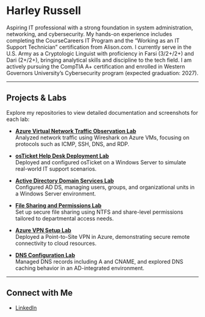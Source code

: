 # Harley Russell

Aspiring IT professional with a strong foundation in system administration, networking, and cybersecurity. My hands-on experience includes completing the CourseCareers IT Program and the “Working as an IT Support Technician” certification from Alison.com. I currently serve in the U.S. Army as a Cryptologic Linguist with proficiency in Farsi (3/2+/2+) and Dari (2+/2+), bringing analytical skills and discipline to the tech field. I am actively pursuing the CompTIA A+ certification and enrolled in Western Governors University’s Cybersecurity program (expected graduation: 2027).

---

## Projects & Labs

Explore my repositories to view detailed documentation and screenshots for each lab:

- [**Azure Virtual Network Traffic Observation Lab**](https://github.com/harleyrussell1/Azure-Virtual-Network-Traffic-Observation-Lab)  
  Analyzed network traffic using Wireshark on Azure VMs, focusing on protocols such as ICMP, SSH, DNS, and RDP.

- [**osTicket Help Desk Deployment Lab**](https://github.com/harleyrussell1/osTicket-Lab)  
  Deployed and configured osTicket on a Windows Server to simulate real-world IT support scenarios.

- [**Active Directory Domain Services Lab**](https://github.com/harleyrussell1/Active-Directory-Lab)  
  Configured AD DS, managing users, groups, and organizational units in a Windows Server environment.

- [**File Sharing and Permissions Lab**](https://github.com/harleyrussell1/File-Sharing-Lab)  
  Set up secure file sharing using NTFS and share-level permissions tailored to departmental access needs.

- [**Azure VPN Setup Lab**](https://github.com/harleyrussell1/Azure-VPN-Point-to-Site)  
  Deployed a Point-to-Site VPN in Azure, demonstrating secure remote connectivity to cloud resources.

- [**DNS Configuration Lab**](https://github.com/harleyrussell1/DNS-Lab)  
  Managed DNS records including A and CNAME, and explored DNS caching behavior in an AD-integrated environment.

---

## Connect with Me

- [LinkedIn](https://www.linkedin.com/in/harley-russell1/)
